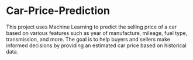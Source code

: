 # Car-Price-Prediction
This project uses Machine Learning to predict the selling price of a car based on various features such as year of manufacture, mileage, fuel type, transmission, and more. The goal is to help buyers and sellers make informed decisions by providing an estimated car price based on historical data.
